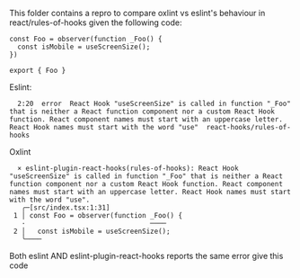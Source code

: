 This folder contains a repro to compare oxlint vs eslint's behaviour in react/rules-of-hooks given the following code:

```
const Foo = observer(function _Foo() {
  const isMobile = useScreenSize();
})

export { Foo }
```

Eslint:

```
  2:20  error  React Hook "useScreenSize" is called in function "_Foo" that is neither a React function component nor a custom React Hook function. React component names must start with an uppercase letter. React Hook names must start with the word "use"  react-hooks/rules-of-hooks
```

Oxlint

```
  × eslint-plugin-react-hooks(rules-of-hooks): React Hook "useScreenSize" is called in function "_Foo" that is neither a React function component nor a custom React Hook function. React component names must start with an uppercase letter. React Hook names must start with the word "use".
   ╭─[src/index.tsx:1:31]
 1 │ const Foo = observer(function _Foo() {
   ·                               ────
 2 │   const isMobile = useScreenSize();
   ╰────
```

Both eslint AND eslint-plugin-react-hooks reports the same error give this code
